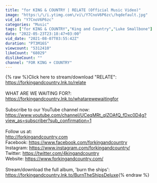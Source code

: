 ```yaml
---
title: "for KING & COUNTRY | RELATE (Official Music Video)"
image: "https:\/\/i.ytimg.com\/vi\/Y7CnoV6P6zc\/hqdefault.jpg"
vid_id: "Y7CnoV6P6zc"
categories: "Music"
tags: ["for KING & COUNTRY","King and Country","Luke Smallbone"]
date: "2022-05-23T23:18:47+03:00"
vid_date: "2021-08-07T03:55:42Z"
duration: "PT3M16S"
viewcount: "5312410"
likeCount: "68029"
dislikeCount: ""
channel: "FOR KING + COUNTRY"
---
```

{% raw %}Click here to stream/download &quot;RELATE&quot;: <a rel="nofollow" target="blank" href="https://forkingandcountry.lnk.to/relate">https://forkingandcountry.lnk.to/relate</a><br /><br />WHAT ARE WE WAITING FOR?: <a rel="nofollow" target="blank" href="https://forkingandcountry.lnk.to/whatarewewaitingfor">https://forkingandcountry.lnk.to/whatarewewaitingfor</a><br /><br />Subscribe to our YouTube channel now: <br /><a rel="nofollow" target="blank" href="https://www.youtube.com/channel/UCeqMRt_qlZOAfQ_fDxc0D4g?view_as=subscriber?sub_confirmation=1">https://www.youtube.com/channel/UCeqMRt_qlZOAfQ_fDxc0D4g?view_as=subscriber?sub_confirmation=1</a> <br /><br />Follow us at: <br /><a rel="nofollow" target="blank" href="http://forkingandcountry.com">http://forkingandcountry.com</a><br />Facebook: <a rel="nofollow" target="blank" href="https://www.facebook.com/forkingandcountry">https://www.facebook.com/forkingandcountry</a><br />Instagram: <a rel="nofollow" target="blank" href="https://www.instagram.com/forkingandcountry/">https://www.instagram.com/forkingandcountry/</a><br />Twitter: <a rel="nofollow" target="blank" href="https://twitter.com/4kingandcountry">https://twitter.com/4kingandcountry</a><br />Website: <a rel="nofollow" target="blank" href="https://www.forkingandcountry.com/">https://www.forkingandcountry.com/</a><br /><br />Stream/download the full album, 'burn the ships': <a rel="nofollow" target="blank" href="https://forkingandcountry.lnk.to/BurnTheShipsDeluxe">https://forkingandcountry.lnk.to/BurnTheShipsDeluxe</a>{% endraw %}
